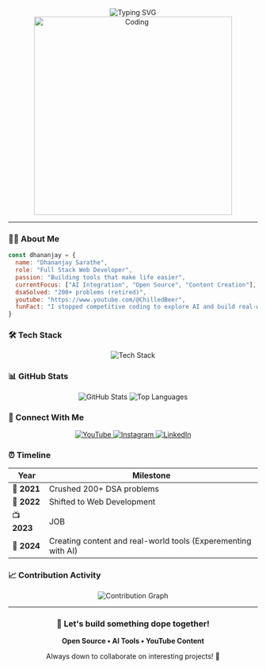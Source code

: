 <div align="center">
  <img src="https://readme-typing-svg.herokuapp.com?font=Fira+Code&weight=500&size=28&pause=1000&color=6366F1&center=true&vCenter=true&width=600&height=100&lines=Hey+there!+I'm+Dhananjay+%F0%9F%91%8B;Full+Stack+Dev;%7C+AI+Explorer+%7C+Open+Source+Lover" alt="Typing SVG" />
</div>

<div align="center">
  <img src="https://media.giphy.com/media/qgQUggAC3Pfv687qPC/giphy.gif" alt="Coding" width="400"/>
</div>

---

### 👨‍💻 About Me

```javascript
const dhananjay = {
  name: "Dhananjay Sarathe",
  role: "Full Stack Web Developer",
  passion: "Building tools that make life easier",
  currentFocus: ["AI Integration", "Open Source", "Content Creation"],
  dsaSolved: "200+ problems (retired)",
  youtube: "https://www.youtube.com/@ChilledBeer",
  funFact: "I stopped competitive coding to explore AI and build real-world tools"
}
```

### 🛠️ Tech Stack

<div align="center">
  <img src="https://skillicons.dev/icons?i=react,nextjs,nodejs,express,mongodb,postgresql,tailwind,typescript,js,git,github,vscode&theme=dark" alt="Tech Stack" />
</div>

### 📊 GitHub Stats

<div align="center">
  <img src="https://github-readme-stats.vercel.app/api?username=DhananjaySarathe&show_icons=true&theme=radical&hide_border=true" alt="GitHub Stats" />
  <img src="https://github-readme-stats.vercel.app/api/top-langs/?username=DhananjaySarathe&layout=compact&theme=radical&hide_border=true" alt="Top Languages" />
</div>

### 🔗 Connect With Me

<div align="center">
  <a href="https://www.youtube.com/@ChilledBeer">
    <img src="https://img.shields.io/badge/YouTube-FF0000?style=for-the-badge&logo=youtube&logoColor=white" alt="YouTube" />
  </a>
  <a href="https://www.instagram.com/chilledbeer1211/">
    <img src="https://img.shields.io/badge/Instagram-E4405F?style=for-the-badge&logo=instagram&logoColor=white" alt="Instagram" />
  </a>
  <a href="https://www.linkedin.com/in/dhananjay-sarathe-835434149/">
    <img src="https://img.shields.io/badge/LinkedIn-0077B5?style=for-the-badge&logo=linkedin&logoColor=white" alt="LinkedIn" />
  </a>
</div>

### ⏰ Timeline

<div align="center">

| Year | Milestone |
|------|-----------|
| 🎯 **2021** | Crushed 200+ DSA problems |
| 🤖 **2022** | Shifted to Web Development |
| 📺 **2023** | JOB |
| 🚀 **2024** | Creating content and real-world tools (Experementing with AI)|

</div>

### 📈 Contribution Activity

<div align="center">
  <img src="https://github-readme-activity-graph.vercel.app/graph?username=DhananjaySarathe&theme=react-dark&hide_border=true" alt="Contribution Graph" />
</div>

---

<div align="center">
  <h3>🚀 Let's build something dope together!</h3>
  <p><strong>Open Source • AI Tools • YouTube Content</strong></p>
  <p>Always down to collaborate on interesting projects! 🤝</p>
</div>
